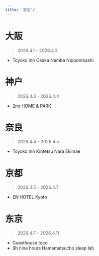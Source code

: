 ```yaml
---
title: '酒店'/
---
```


# 大阪

> 2026.4.1 - 2026.4.3

- Toyoko Inn Osaka Namba Nippombashi

# 神户

> 2026.4.3 - 2026.4.4

- 2no HOME & PARK

# 奈良

> 2026.4.4 - 2026.4.5

- Toyoko Inn Kintetsu Nara Ekimae

# 京都

> 2026.4.5 - 2026.4.7

- EN HOTEL Kyoto

# 东京

> 2026.4.7 - 2026.4.11

- Guesthouse toco
- 9h nine hours Hamamatsucho sleep lab
